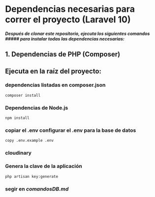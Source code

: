 # Dependencias necesarias para correr el proyecto (Laravel 10)

##### Después de clonar este repositorio, ejecuta los siguientes comandos ##### para instalar todas las dependencias necesarias:

## 1. Dependencias de PHP (Composer)

## Ejecuta en la raíz del proyecto: 

### dependencias listadas en composer.json
`composer install`
###  Dependencias de Node.js
`npm install`
### copiar el .env configurar el .env para la base de datos

`copy .env.example .env`
### cloudinary

### Genera la clave de la aplicación
`php artisan key:generate`
### segir en *comandosDB.md*
